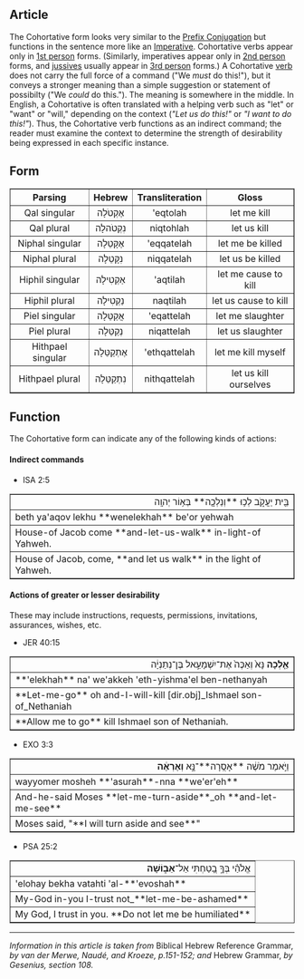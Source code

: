 ## Article
The Cohortative form looks very similar to the [Prefix Conjugation](https://git.door43.org/Door43/en-uhg/src/master/content/verb_imperfect/02.md) but functions in the sentence more like an [Imperative](https://git.door43.org/Door43/en-uhg/src/master/content/verb_imperative/02.md). Cohortative verbs appear only in [1st person](https://git.door43.org/Door43/en-uhg/src/master/content/person_fist/02.md) forms. (Similarly, imperatives appear only in [2nd person](https://git.door43.org/Door43/en-uhg/src/master/content/person_second/02.md) forms, and [jussives](https://git.door43.org/Door43/en-uhg/src/master/content/verb_jussive/02.md) usually appear in [3rd person](https://git.door43.org/Door43/en-uhg/src/master/content/person_third/02.md) forms.)  A Cohortative [verb](https://git.door43.org/Door43/en-uhg/src/master/content/verb/02.md) does not carry the full force of a command ("We *must* do this!"), but it conveys a stronger meaning than a simple suggestion or statement of possibilty ("We *could* do this."). The meaning is somewhere in the middle. In English, a Cohortative is often translated with a helping verb such as "let" or "want" or "will," depending on the context (*"Let us do this!"* or *"I want to do this!"*).  Thus, the Cohortative verb functions as an indirect command; the reader must examine the context to determine the strength of desirability being expressed in each specific instance.

## Form

<table border="1" class="docutils">
<tr class="row-odd"><th>Parsing</th><th>Hebrew</th><th>Transliteration</th><th>Gloss</th>
</tr>
<tr class="row-even" align="center"><td>Qal singular</td><td>אֶקְטֹלָה</td><td>'eqtolah</td><td>let me kill</td>
</tr>
<tr class="row-odd" align="center"><td>Qal plural</td><td>נִקְטֹהלָה</td><td>niqtohlah</td><td>let us kill</td>
</tr>
<tr class="row-even" align="center"><td>Niphal singular</td><td>אֶקָּטֵלָה</td><td>'eqqatelah</td><td>let me be killed</td>
</tr>
<tr class="row-odd" align="center"><td>Niphal plural</td><td>נִקָּטֵלָה</td><td>niqqatelah</td><td>let us be killed</td>
</tr>
<tr class="row-even" align="center"><td>Hiphil singular</td><td>אַקְטִילָה</td><td>'aqtilah</td><td>let me cause to kill</td>
</tr>
<tr class="row-odd" align="center"><td>Hiphil plural</td><td>נַקְטִילָה</td><td>naqtilah</td><td>let us cause to kill</td>
</tr>
<tr class="row-even" align="center"><td>Piel singular</td><td>אֲקַטֵּלָה</td><td>'eqattelah</td><td>let me slaughter</td>
</tr>
<tr class="row-odd" align="center"><td>Piel plural</td><td>נְקַטֵּלָה</td><td>niqattelah</td><td>let us slaughter</td>
</tr>
<tr class="row-even" align="center"><td>Hithpael singular</td><td>אֶתְקַטֵּלָה</td><td>'ethqattelah</td><td>let me kill myself</td>
</tr>
<tr class="row-odd" align="center"><td>Hithpael plural</td><td>נִתְקַטֵּלָה</td><td>nithqattelah</td><td>let us kill ourselves</td>
</tr>
</tbody>
</table>

## Function

The Cohortative form can indicate any of the following kinds of actions:

#### Indirect commands

* ISA 2:5
<table border="1" class="docutils">
<colgroup>
<col width="100%" />
</colgroup>
<tbody valign="top">
<tr class="row-odd" align="right"><td>בֵּ֖ית יַעֲקֹ֑ב לְכ֥וּ **וְנֵלְכָ֖ה** בְּא֥וֹר יְהוָֽה</td>
</tr>
<tr class="row-even"><td>beth ya'aqov lekhu **wenelekhah** be'or yehwah</td>
</tr>
<tr class="row-odd"><td>House-of Jacob come **and-let-us-walk** in-light-of Yahweh.</td>
</tr>
<tr class="row-even"><td>House of Jacob, come, **and let us walk** in the light of Yahweh.</td>
</tr>
</tbody>
</table>
 
#### Actions of greater or lesser desirability
These may include instructions, requests, permissions, invitations, assurances, wishes, etc.

* JER 40:15 
<table border="1" class="docutils">
<colgroup>
<col width="100%" />
</colgroup>
<tbody valign="top">
<tr class="row-odd" align="right"><td><b>אֵ֤לְכָה</b> נָּא֙ וְאַכֶּה֙ אֶת־יִשְׁמָעֵ֣אל בֶּן־נְתַנְיָ֔ה</td>
</tr>
<tr class="row-even"><td>**'elekhah** na' we'akkeh 'eth-yishma'el ben-nethanyah</td>
</tr>
<tr class="row-odd"><td>**Let-me-go** oh and-I-will-kill [dir.obj]_Ishmael son-of_Nethaniah</td>
</tr>
<tr class="row-even"><td>**Allow me to go** kill Ishmael son of Nethaniah.</td>
</tr>
</tbody>
</table>

* EXO 3:3
<table border="1" class="docutils">
<colgroup>
<col width="100%" />
</colgroup>
<tbody valign="top">
<tr class="row-odd" align="right"><td>וַיֹּ֣אמֶר מֹשֶׁ֔ה **אָסֻֽרָה**־נָּ֣א <b>וְאֶרְאֶ֔ה</b></td>
</tr>
<tr class="row-even"><td>wayyomer mosheh **'asurah**-nna **we'er'eh**</td>
</tr>
<tr class="row-odd"><td>And-he-said Moses **let-me-turn-aside**_oh **and-let-me-see**</td>
</tr>
<tr class="row-even"><td>Moses said, "**I will turn aside and see**"</td>
</tr>
</tbody>
</table>

* PSA 25:2
<table border="1" class="docutils">
<colgroup>
<col width="100%" />
</colgroup>
<tbody valign="top">
<tr class="row-odd" align="right"><td>אֱלֹהַ֗י בְּךָ֣ בָ֭טַחְתִּי אַל־<b>אֵב֑וֹשָׁה</b></td>
</tr>
<tr class="row-even"><td>'elohay bekha vatahti 'al-**'evoshah**</td>
</tr>
<tr class="row-odd"><td>My-God in-you I-trust not_**let-me-be-ashamed**</td>
</tr>
<tr class="row-even"><td>My God, I trust in you. **Do not let me be humiliated**</td>
</tr>
</tbody>
</table>


----------------------------------

*Information in this article is taken from* Biblical Hebrew Reference Grammar, *by van der Merwe, Naudé, and Kroeze, p.151-152; and* Hebrew Grammar, *by Gesenius, section 108.*